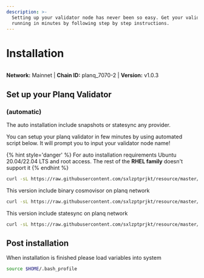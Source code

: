 ```yaml
---
description: >-
  Setting up your validator node has never been so easy. Get your validator
  running in minutes by following step by step instructions.
---
```


# Installation

<figure><img src="../../.gitbook/assets/planq.png" alt=""><figcaption></figcaption></figure>

**Network:** Mainnet | **Chain ID:** planq_7070-2 | **Version:** v1.0.3

## Set up your Planq Validator
### (automatic)
The auto installation include snapshots or statesync any provider.

You can setup your planq validator in few minutes by using automated script below. It will prompt you to input your validator node name!

{% hint style='danger' %}
For auto installation requirements Ubuntu 20.04/22.04 LTS and root access. The rest of the **RHEL family** doesn't support it
{% endhint %}

```bash
curl -sL https://raw.githubusercontent.com/sxlzptprjkt/resource/master/mainnet/planq/planq.sh > planq.sh && chmod +x planq.sh && ./planq.sh
```
This version include binary cosmovisor on planq network
```bash
curl -sL https://raw.githubusercontent.com/sxlzptprjkt/resource/master/mainnet/planq/planq-cosmovisor.sh > planq-cosmovisor.sh && chmod +x planq-cosmovisor.sh && ./planq-cosmovisor.sh
```
This version include statesync on planq network
```bash
curl -sL https://raw.githubusercontent.com/sxlzptprjkt/resource/master/mainnet/planq/planq-statesync.sh > planq-statesync.sh && chmod +x planq-statesync.sh && ./planq-statesync.sh
```
## Post installation

When installation is finished please load variables into system
```bash
source $HOME/.bash_profile
```
